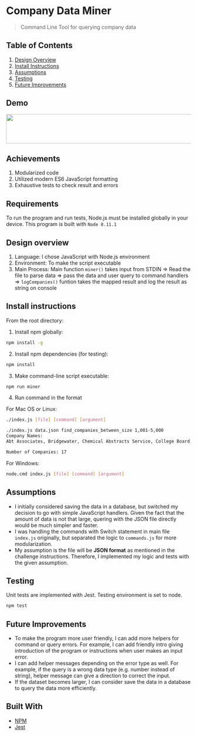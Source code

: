 # Company Data Miner
> Command Line Tool for querying company data

## Table of Contents

1. [Design Overview](#design-overview)
2. [Install Instructions](#install-instructions)
3. [Assumptions](#assumptions)
4. [Testing](#testing)
5. [Future Improvements](#future-improvements)

## Demo

<img width="700" height="80" src="https://i.imgur.com/NmPzAa9.png">


## Achievements

1. Modularized code
2. Utilized modern ES6 JavaScript formatting
3. Exhaustive tests to check result and errors

## Requirements

To run the program and run tests, Node.js must be installed globally in your device. 
This program is built with `Node 8.11.1`

## Design overview

1. Language: I chose JavaScript with Node.js environment 
2. Environment: To make the script executable 
3. Main Process: Main function `miner()` takes input from STDIN => Read the file to parse data => pass the data and user query to command handlers
=> `logCompanies()` funtion takes the mapped result and log the result as string on console


## Install instructions

From the root directory:

1. Install npm globally: 

```sh
npm install -g
```

2. Install npm dependencies (for testing):

```sh
npm install
```

3. Make command-line script executable:

```sh
npm run miner
```

4. Run command in the format 

For Mac OS or Linux:

```sh
./index.js [file] [command] [argument]
```

```sh
./index.js data.json find_companies_between_size 1,001-5,000
Company Names:
Abt Associates, Bridgewater, Chemical Abstracts Service, College Board, CoreLogic, Dun & Bradstreet, Esri, Fitch, Forrester Research, Gallup, Graebel Van Lines, Informatica, Inovalon, JJ Keller, Moody\'s, Morningstar, Inc., Navico

Number of Companies: 17
```

For Windows:

```sh
node.cmd index.js [file] [command] [argument]
```

## Assumptions

- I initially considered saving the data in a database, but switched my decision to go with simple JavaScript handlers. Given the fact that the amount of data is not that large, quering with the JSON file directly would be much simpler and faster.
- I was handling the commands with Switch statement in main file `index.js` originally, but separated the logic to `commands.js` for more modularization.
- My assumption is the file will be <b>JSON format</b> as mentioned in the challenge instructions. Therefore, I implemented my logic and tests with the given assumption.

## Testing

Unit tests are implemented with Jest. Testing environment is set to node.

```sh
npm test
```

## Future Improvements

- To make the program more user friendly, I can add more helpers for command or query errors. For example, I can add friendly intro giving introduction of the program or instructions when user makes an input error.
- I can add helper messages depending on the error type as well. For example, if the query is a wrong data type (e.g. number instead of string), helper message can give a direction to correct the input.
- If the dataset becomes larger, I can consider save the data in a database to query the data more efficiently.


## Built With

* [NPM](https://www.npmjs.com)
* [Jest](https://jestjs.io)